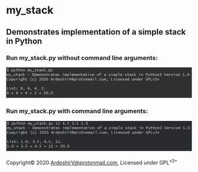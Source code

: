 # my_stack
<h2>Demonstrates implementation of a simple stack in Python</h2>
<h3>Run my_stack.py without command line arguments:</h3>
<img alt="Run my_stack.py" src="https://raw.githubusercontent.com/ArdeshirV/my_stack/master/img/my_stack_without_cmdl_arguments.png">
</br>
<h3>Run my_stack.py with command line arguments:</h3>
<img alt="Run my_stack.py" src="https://raw.githubusercontent.com/ArdeshirV/my_stack/master/img/my_stack_with_cmdl_argument2.png">
</br></br>
<p style="margin: auto;">
  Copyright&copy; 2020 <a href="mailto:ardeshirv@protonmail.com" alt="email">ArdeshirV@protonmail.com</a>, Licensed under GPL<sup>v3+</sup>
<p/>
